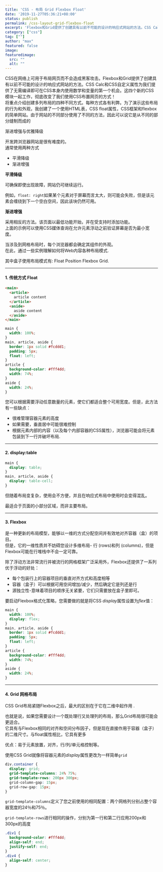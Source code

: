 ```yaml
---
title: 'CSS - 布局 Grid Flexbox Float'
date: '2019-11-27T05:36:21+08:00'
status: publish
permalink: /css-layout-grid-flexbox-float
excerpt: 'Flexbox和Grid提供了创建具有以前不可能的设计的响应式网站的方法。CSS Calc和CSS自定义属性为我们提供了无需编译即可在CSS本身内使用数学和变量的第一个机会。这四个新的CSS模块一起工作，彻底改变了我们使用CSS布置网页的方式！'
category: ["css"] 
tag: [""]
author: "max"
featured: false
image: 
featuredimage:
  src: ""
  alt: ""
---
```

CSS在网络上可用于布局网页而不会造成黑客攻击。Flexbox和Grid提供了创建具有以前不可能的设计的响应式网站的方法。CSS Calc和CSS自定义属性为我们提供了无需编译即可在CSS本身内使用数学和变量的第一个机会。这四个新的CSS模块一起工作，彻底改变了我们使用CSS布置网页的方式！  
将重点介绍创建多列布局的四种不同方式。每种方式各有利弊。为了演示这些布局的行为和外观，我创建了一个使用HTML表，CSS float属性，CSS框架和flexbox 的简单网站。由于网站的不同部分使用了不同的方法，因此可以说它是从不同的部分缝制而成的

渐进增强与优雅降级

开发跨浏览器网站是很有难度的。  
通常使用两种方式

- 平滑降级
- 渐进增强

**平滑降级**

可确保即使出现故障，网站仍可继续运行。

例如，`float: right`如果某个元素对于屏幕而言太大，则可能会失败，但是该元素会缠绕到下一个空白空间，因此该块仍然可用。

**渐进增强**

采用相反的方法。该页面以最低功能开始，并在受支持时添加功能。  
上面的示例可以使用CSS媒体查询在允许元素浮动之前验证屏幕是否为最小宽度。

当涉及到网格布局时，每个浏览器都会确定其组件的外观。  
在此，通过一些实例理解如何将Web内容各种布局模式.

其中盒子使用布局模式有: Float Position Flexbox Grid.

---

#### 1. 传统方式 Float

```html
<main>
  <article>
    article content
  </article>
  <aside>
    aside content
  </aside>
</main>
```

```css
main {
  width: 100%;
}
main, article, aside {
  border: 1px solid #fcddd1;
  padding: 5px;
  float: left;
}
article {
  background-color: #fff4dd;
  width: 74%;
}
aside {
  width: 24%;
}
```

您可以根据需要浮动任意数量的元素，使它们都适合整个可用宽度。但是，此方法有一些缺点：

- 很难管理容器元素的高度
- 如果需要，垂直居中可能很难控制
- 根据元素内部的内容（以及每个内部容器的CSS属性），浏览器可能会将元素包装到下一行并破坏布局.

---

#### 2. display:table

```css
main {
  display: table;
}
main, article, aside {
  display: table-cell;
}
```

但随着布局变复杂，使用会不方便，并且在响应式布局中使用时会变得混乱。

最适合于页面的小部分区域，而非主要布局。

---

#### 3. Flexbox

是一种更新的布局模型，能够以一维的方式分配空间并有效地对齐容器（盒）的项目。  
但是，它的一维性质并不妨碍您设计多维布局- 行 (rows)和列 (columns)，但是Flexbox可能在行堆栈中不会一定可靠。

除了浮动方法非常流行并被流行的网格框架广泛采用外，Flexbox还提供了一系列优于浮动的好处：

- 每个包装行上的容器项目的垂直对齐方式和高度相等
- 容器（盒子）可以根据可用空间增加/减少，然后确定它是列还是行
- 源独立性-意味着项目的顺序无关紧要，它们只需要放在盒子里即可。

要启动Flexbox格式化策略，您需要做的就是将CSS *display*属性设置为*flex*值：

```css
main {
  width: 100%;
  display: flex;
}
main, article, aside {
  border: 1px solid #fcddd1;
  padding: 5px;
  float: left;
}
article {
  background-color: #fff4dd;
  width: 74%;
}
aside {
  width: 24%;
}
```
---

#### 4. Grid 网格布局

CSS Grid布局紧随Flexbox之后，最大的区别在于它在二维中起作用 .

也就是说，如果您需要设计一个既处理行又处理列的布局，那么Grid布局很可能会更适合。  
它具有与Flexbox相同的对齐和空间分布因子，但是现在直接作用于容器（盒子）的二维尺寸。与float属性相比，它具有更多

优点：易于元素放置，对齐，行/列/单元格控制等。

使用CSS Grid就像将容器元素的*display*属性更改为一样简单`grid`

```css
div.container {
  display: grid;
  grid-template-columns: 24% 75%;
  grid-template-rows: 200px 300px;
  grid-column-gap: 15px;
  grid-row-gap: 15px;
}
```

`grid-template-columns`定义了您之前使用的相同配置：两个网格列分别占整个容器宽度的24％和75％。

`grid-template-rows`进行相同的操作，分别为第一行和第二行应用200px和300px的高度

```css
.div1 {
  background-color: #fff4dd;
  align-self: end;
  justify-self: end;
}
.div4 {
  align-self: center;
}
```